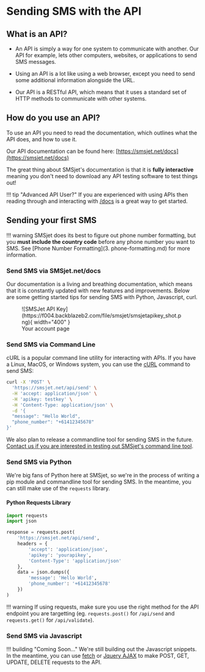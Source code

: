 # Sending SMS with the API

## What is an API?

* An API is simply a way for one system to communicate with another. Our API for example, lets other computers, websites, or applications to send SMS messages. 

* Using an API is a lot like using a web browser, except you need to send some additional information alongside the URL.

* Our API is a RESTful API, which means that it uses a standard set of HTTP methods to communicate with other systems. 

## How do you use an API?

To use an API you need to read the documentation, which outlines what the API does, and how to use it. 

Our API documentation can be found here: [https://smsjet.net/docs](https://smsjet.net/docs)

The great thing about SMSjet's documentation is that it is **fully interactive** meaning you don't need to download any API testing software to test things out! 

!!! tip "Advanced API User?"
    If you are experienced with using APIs then reading through and interacting with [/docs](https://smsjet.net/docs) is a great way to get started. 

## Sending your first SMS

!!! warning
    SMSjet does its best to figure out phone number formatting, but you **must include the country code** before any phone number you want to SMS. See [Phone Number Formatting](3. phone-formatting.md) for more information.

### Send SMS via SMSjet.net/docs

Our documentation is a living and breathing documentation, which means that it is constantly updated with new features and improvements. Below are some getting started tips for sending SMS with Python, Javascript, curl.

<figure markdown>
![SMSJet API Key](https://f004.backblazeb2.com/file/smsjet/smsjetapikey_shot.png){ width="400" }
  <figcaption>Your account page</figcaption>
</figure>

### Send SMS via Command Line 

cURL is a popular command line utility for interacting with APIs. If you have a Linux, MacOS, or Windows system, you can use the [cURL](https://curl.haxx.se/) command to send SMS:

```bash
curl -X 'POST' \
  'https://smsjet.net/api/send' \
  -H 'accept: application/json' \
  -H 'apikey: testkey' \
  -H 'Content-Type: application/json' \
  -d '{
  "message": "Hello World",
  "phone_number": "+61412345678"
}'
```

We also plan to release a commandline tool for sending SMS in the future. [Contact us if you are interested in testing out SMSjet's command line tool](https://smsjet.net/contact).

### Send SMS via Python

We're big fans of Python here at SMSjet, so we're in the process of writing a pip module and commandline tool for sending SMS. In the meantime, you can still make use of the `requests` library.

#### Python Requests Library

``` py
import requests
import json

response = requests.post(
	'https://smsjet.net/api/send',
	headers = {
		'accept': 'application/json',
		'apikey': 'yourapikey',
		'Content-Type': 'application/json'
	},
	data = json.dumps({
		'message': 'Hello World',
		'phone_number': '+61412345678'
	})
)

```

!!! warning
	If using requests, make sure you use the right method for the API endpoint you are targetting (eg. `requests.post()` for `/api/send` and `requests.get()` for `/api/validate`).

### Send SMS via Javascript

!!! building "Coming Soon..."
    We're still building out the Javascript snippets. In the meantime, you can use [fetch](https://developer.mozilla.org/en-US/docs/Web/API/Fetch_API/Using_Fetch) or [Jquery AJAX](https://api.jquery.com/jquery.ajax/) to make POST, GET, UPDATE, DELETE requests to the API.

